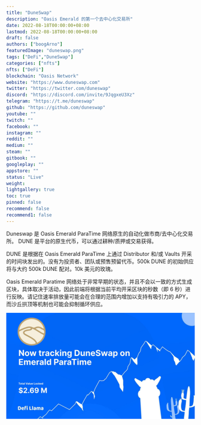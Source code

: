 ```yaml
---
title: "DuneSwap"
description: "Oasis Emerald 的第一个去中心化交易所"
date: 2022-08-18T00:00:00+08:00
lastmod: 2022-08-18T00:00:00+08:00
draft: false
authors: ["boogArno"]
featuredImage: "duneswap.png"
tags: ["DeFi","DuneSwap"]
categories: ["nfts"]
nfts: ["DeFi"]
blockchain: "Oasis Network"
website: "https://www.duneswap.com"
twitter: "https://twitter.com/duneswap"
discord: "https://discord.com/invite/9JqgxeU3Xz"
telegram: "https://t.me/duneswap"
github: "https://github.com/duneswap"
youtube: ""
twitch: ""
facebook: ""
instagram: ""
reddit: ""
medium: ""
steam: ""
gitbook: ""
googleplay: ""
appstore: ""
status: "Live"
weight: 
lightgallery: true
toc: true
pinned: false
recommend: false
recommend1: false
---
```

Duneswap 是 Oasis Emerald ParaTime 网络原生的自动化做市商/去中心化交易所。 DUNE 是平台的原生代币，可以通过耕种/质押或交易获得。

DUNE 是根据在 Oasis Emerald ParaTime 上通过 Distributor 和/或 Vaults 开采的时间块发出的。没有为投资者、团队或预售预留代币。500k DUNE 的初始供应将与大约 500k DUNE 配对。10k 美元的玫瑰。

Oasis Emerald Paratime 网络处于非常早期的状态，并且不会以一致的方式生成区块，具体取决于活动，因此前端将根据当前平均开采区块的秒数（即 6 秒）进行反映。请记住速率排放量可能会在合理的范围内增加以支持有吸引力的 APY，而沙丘拱顶等机制也可能会抑制循环供应。

![FI4knF0WQAAvKeg](FI4knF0WQAAvKeg.jpg)

